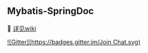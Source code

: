 **Mybatis-SpringDoc**
-----------------

:feet: [详见wiki](https://github.com/0532/mybatis-spring/wiki)


[![Gitter](https://badges.gitter.im/Join Chat.svg)](https://gitter.im/0532/mybatis-spring?utm_source=badge&utm_medium=badge&utm_campaign=pr-badge&utm_content=badge)
